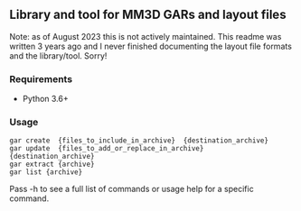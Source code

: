 ## Library and tool for MM3D GARs and layout files

Note: as of August 2023 this is not actively maintained. This readme was written 3 years ago and I never finished documenting the layout file formats and the library/tool. Sorry!

### Requirements
* Python 3.6+

### Usage

```
gar create  {files_to_include_in_archive}  {destination_archive}
gar update  {files_to_add_or_replace_in_archive}  {destination_archive}
gar extract {archive}
gar list {archive}
```

Pass -h to see a full list of commands or usage help for a specific command.
